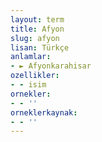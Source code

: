 ```yaml
---
layout: term
title: Afyon
slug: afyon
lisan: Türkçe
anlamlar:
- ► Afyonkarahisar
ozellikler:
- - isim
ornekler:
- - ''
orneklerkaynak:
- - ''
---
```

